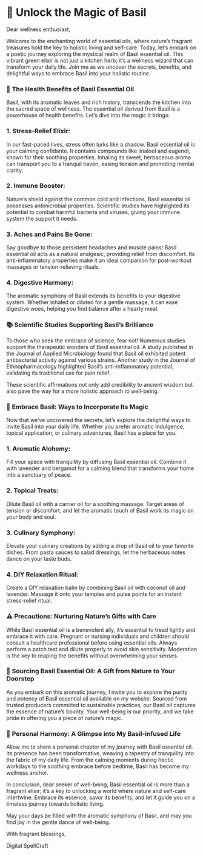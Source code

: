 # 🌿 Unlock the Magic of Basil

Dear wellness enthusiast,

Welcome to the enchanting world of essential oils, where nature’s
fragrant treasures hold the key to holistic living and self-care. Today,
let’s embark on a poetic journey exploring the mystical realm of Basil
essential oil. This vibrant green elixir is not just a kitchen herb;
it’s a wellness wizard that can transform your daily life. Join me as we
uncover the secrets, benefits, and delightful ways to embrace Basil into
your holistic routine.

### 🌱 **The Health Benefits of Basil Essential Oil**

Basil, with its aromatic leaves and rich history, transcends the
kitchen into the sacred space of wellness. The essential oil derived
from Basil is a powerhouse of health benefits. Let’s dive into the magic
it brings:

### 1. **Stress-Relief Elixir:**

In our fast-paced lives, stress often lurks like a shadow. Basil
essential oil is your calming confidante. It contains compounds like
linalool and eugenol, known for their soothing properties. Inhaling its
sweet, herbaceous aroma can transport you to a tranquil haven, easing
tension and promoting mental clarity.

### 2. **Immune Booster:**

Nature’s shield against the common cold and infections, Basil
essential oil possesses antimicrobial properties. Scientific studies
have highlighted its potential to combat harmful bacteria and viruses,
giving your immune system the support it needs.

### 3. **Aches and Pains Be Gone:**

Say goodbye to those persistent headaches and muscle pains! Basil
essential oil acts as a natural analgesic, providing relief from
discomfort. Its anti-inflammatory properties make it an ideal companion
for post-workout massages or tension-relieving rituals.

### 4. **Digestive Harmony:**

The aromatic symphony of Basil extends its benefits to your digestive
system. Whether inhaled or diluted for a gentle massage, it can ease
digestive woes, helping you find balance after a hearty meal.

### 📚 **Scientific Studies Supporting Basil’s Brilliance**

To those who seek the embrace of science, fear not! Numerous studies
support the therapeutic wonders of Basil essential oil. A study
published in the Journal of Applied Microbiology found that Basil oil
exhibited potent antibacterial activity against various strains. Another
study in the Journal of Ethnopharmacology highlighted Basil’s
anti-inflammatory potential, validating its traditional use for pain
relief.

These scientific affirmations not only add credibility to ancient
wisdom but also pave the way for a more holistic approach to
well-being.

### 🌺 **Embrace Basil: Ways to Incorporate Its Magic**

Now that we’ve uncovered the secrets, let’s explore the delightful
ways to invite Basil into your daily life. Whether you prefer aromatic
indulgence, topical application, or culinary adventures, Basil has a
place for you.

### 1. **Aromatic Alchemy:**

Fill your space with tranquility by diffusing Basil essential oil.
Combine it with lavender and bergamot for a calming blend that
transforms your home into a sanctuary of peace.

### 2. **Topical Treats:**

Dilute Basil oil with a carrier oil for a soothing massage. Target
areas of tension or discomfort, and let the aromatic touch of Basil work
its magic on your body and soul.

### 3. **Culinary Symphony:**

Elevate your culinary creations by adding a drop of Basil oil to your
favorite dishes. From pasta sauces to salad dressings, let the
herbaceous notes dance on your taste buds.

### 4. **DIY Relaxation Ritual:**

Create a DIY relaxation balm by combining Basil oil with coconut oil
and lavender. Massage it onto your temples and pulse points for an
instant stress-relief ritual.

### ⚠️ **Precautions: Nurturing Nature’s Gifts with Care**

While Basil essential oil is a benevolent ally, it’s essential to
tread lightly and embrace it with care. Pregnant or nursing individuals
and children should consult a healthcare professional before using
essential oils. Always perform a patch test and dilute properly to avoid
skin sensitivity. Moderation is the key to reaping the benefits without
overwhelming your senses.

### 🌿 **Sourcing Basil Essential Oil: A Gift from Nature to Your Doorstep**

As you embark on this aromatic journey, I invite you to explore the
purity and potency of Basil essential oil available on my website.
Sourced from trusted producers committed to sustainable practices, our
Basil oil captures the essence of nature’s bounty. Your well-being is
our priority, and we take pride in offering you a piece of nature’s
magic.

### 🌟 **Personal Harmony: A Glimpse into My Basil-infused Life**

Allow me to share a personal chapter of my journey with Basil
essential oil. Its presence has been transformative, weaving a tapestry
of tranquility into the fabric of my daily life. From the calming
moments during hectic workdays to the soothing embrace before bedtime,
Basil has become my wellness anchor.

In conclusion, dear seeker of well-being, Basil essential oil is more
than a fragrant elixir; it’s a key to unlocking a world where nature and
self-care intertwine. Embrace its essence, savor its benefits, and let
it guide you on a timeless journey towards holistic living.

May your days be filled with the aromatic symphony of Basil, and may
you find joy in the gentle dance of well-being.

With fragrant blessings, 

Digital SpellCraft
